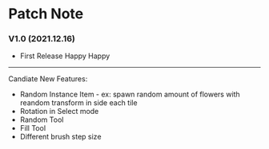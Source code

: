 
# Patch Note

### V1.0 (2021.12.16)
- First Release  Happy Happy

---
Candiate New Features:
* Random Instance Item - ex: spawn random amount of flowers with reandom transform in side each tile
* Rotation in Select mode
* Random Tool
* Fill Tool
* Different brush step size

